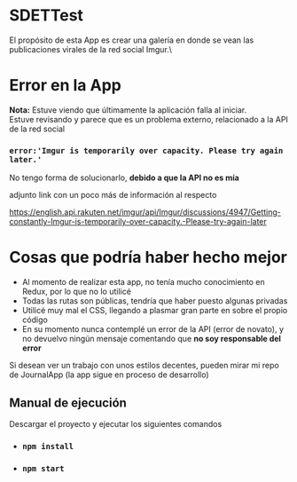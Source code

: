 # SDETTest

El propósito de esta App es crear una galería en donde se vean las publicaciones virales de la red social Imgur.\


# Error en la App

**Nota:** Estuve viendo que últimamente la aplicación falla al iniciar.\
Estuve revisando y parece que es un problema externo, relacionado a la API de la red social

 ### `error:'Imgur is temporarily over capacity. Please try again later.'`


No tengo forma de solucionarlo, **debido a que la API no es mía**


adjunto link con un poco más de información al respecto

https://english.api.rakuten.net/imgur/api/Imgur/discussions/4947/Getting-constantly-Imgur-is-temporarily-over-capacity.-Please-try-again-later


# Cosas que podría haber hecho mejor


- Al momento de realizar esta app, no tenía mucho conocimiento en Redux, por lo que no lo utilicé
- Todas las rutas son públicas, tendría que haber puesto algunas privadas
- Utilicé muy mal el CSS, llegando a plasmar gran parte en sobre el propio código
- En su momento nunca contemplé un error de la API (error de novato), y no devuelvo ningún mensaje comentando que **no soy responsable del error**


Si desean ver un trabajo con unos estilos decentes, pueden mirar mi repo de JournalApp (la app sigue en proceso de desarrollo) 

## Manual de ejecución

Descargar el proyecto y ejecutar los siguientes comandos

- ### `npm install`
- ### `npm start`


